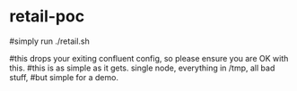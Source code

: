 # retail-poc
#simply run ./retail.sh

#this drops your exiting confluent config, so please ensure you are OK with this.
#this is as simple as it gets.  single node, everything in /tmp, all bad stuff,
#but simple for a demo.
